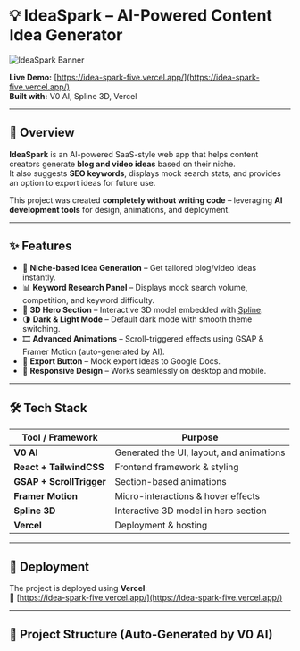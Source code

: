 # 💡 IdeaSpark – AI-Powered Content Idea Generator

![IdeaSpark Banner](https://your-banner-image-url-if-any)

**Live Demo:** [https://idea-spark-five.vercel.app/](https://idea-spark-five.vercel.app/)  
**Built with:** V0 AI, Spline 3D, Vercel

---

## 📌 Overview

**IdeaSpark** is an AI-powered SaaS-style web app that helps content creators generate **blog and video ideas** based on their niche.  
It also suggests **SEO keywords**, displays mock search stats, and provides an option to export ideas for future use.

This project was created **completely without writing code** – leveraging **AI development tools** for design, animations, and deployment.

---

## ✨ Features

- 🎯 **Niche-based Idea Generation** – Get tailored blog/video ideas instantly.
- 📊 **Keyword Research Panel** – Displays mock search volume, competition, and keyword difficulty.
- 🎨 **3D Hero Section** – Interactive 3D model embedded with [Spline](https://spline.design/).
- 🌗 **Dark & Light Mode** – Default dark mode with smooth theme switching.
- 🎞 **Advanced Animations** – Scroll-triggered effects using GSAP & Framer Motion (auto-generated by AI).
- 📄 **Export Button** – Mock export ideas to Google Docs.
- 📱 **Responsive Design** – Works seamlessly on desktop and mobile.

---

## 🛠 Tech Stack

| Tool / Framework | Purpose |
|------------------|---------|
| **V0 AI** | Generated the UI, layout, and animations |
| **React + TailwindCSS** | Frontend framework & styling |
| **GSAP + ScrollTrigger** | Section-based animations |
| **Framer Motion** | Micro-interactions & hover effects |
| **Spline 3D** | Interactive 3D model in hero section |
| **Vercel** | Deployment & hosting |

---

## 🚀 Deployment

The project is deployed using **Vercel**:  
🔗 [https://idea-spark-five.vercel.app/](https://idea-spark-five.vercel.app/)

---

## 📂 Project Structure (Auto-Generated by V0 AI)

